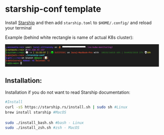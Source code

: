 # starship-conf template

Install [Starship](https://starship.rs) and then add ```starship.toml``` to ```$HOME/.config/``` and reload your terminal 

Example (behind white rectangle is name of actual K8s cluster):

![Screenshot](image.png)

## Installation:

Installation if you do not want to read Starship documentation:

```bash
#Install
curl -sS https://starship.rs/install.sh | sudo sh #Linux
brew install starship #MacOS

sudo ./install_bash.sh #bash - Linux
sudo ./install_zsh.sh #zsh - MacOS
```
